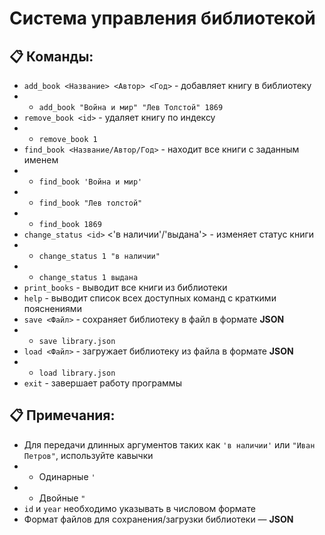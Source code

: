 # Система управления библиотекой
## 📋 Команды:
- ```add_book <Название> <Автор> <Год>``` - добавляет книгу в библиотеку
- - ```add_book "Война и мир" "Лев Толстой" 1869```
- ```remove_book <id>``` - удаляет книгу по индексу
- - ```remove_book 1```
- ```find_book <Название/Автор/Год>``` - находит все книги с заданным именем
- - ```find_book 'Война и мир'```
- - ```find_book "Лев толстой"```
- - ```find_book 1869```
- ```change_status <id>``` <'в наличии'/'выдана'> - изменяет статус книги
- - ```change_status 1 "в наличии"```
- - ```change_status 1 выдана```
- ```print_books``` - выводит все книги из библиотеки
- ```help``` - выводит список всех доступных команд с краткими пояснениями
- ```save <Файл>``` - сохраняет библиотеку в файл в формате **JSON**
- - ```save library.json```
- ```load <Файл>``` - загружает библиотеку из файла в формате **JSON**
- - ```load library.json```
- ```exit``` - завершает работу программы
## 📋 Примечания:
- Для передачи длинных аргументов таких как ```'в наличии'``` или ```"Иван Петров"```, используйте кавычки
- - Одинарные ```'```
- - Двойные ```"```
- ```id``` и ```year``` необходимо указывать в числовом формате
- Формат файлов для сохранения/загрузки библиотеки — **JSON**